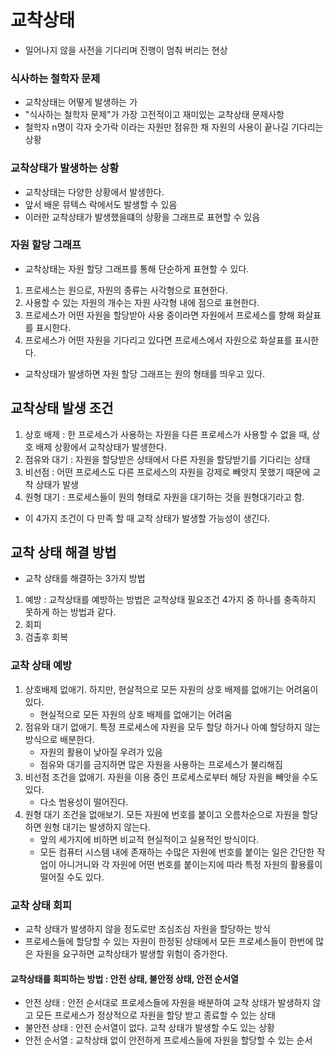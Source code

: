 # 교착상태
- 일어나지 않을 사전을 기다리며 진행이 멈춰 버리는 현상

### 식사하는 철학자 문제
- 교착상태는 어떻게 발생하는 가
- "식사하는 철학자 문제"가 가장 고전적이고 재미있는 교착상태 문제사항
- 철학자 n명이 각자 숫가락 이라는 자원만 점유한 채 자원의 사용이 끝나길 기다리는 상황

### 교착상태가 발생하는 상황
- 교착상태는 다양한 상황에서 발생한다.
- 앞서 배운 뮤텍스 락에서도 발생할 수 있음
- 이러한 교착상태가 발생했을떄의 상황을 그래프로 표현할 수 있음

### 자원 할당 그래프
- 교착상태는 자원 할당 그래프를 통해 단순하게 표현할 수 있다.
1. 프로세스는 원으로, 자원의 종류는 사각형으로 표현한다.
2. 사용할 수 있는 자원의 개수는 자원 사각형 내에 점으로 표현한다.
3. 프로세스가 어떤 자원을 할당받아 사용 중이라면 자원에서 프로세스를 향해 화살표를 표시한다.
4. 프로세스가 어떤 자원을 기다리고 있다면 프로세스에서 자원으로 화살표를 표시한다.
- 교착상태가 발생하면 자원 할당 그래프는 원의 형태를 띄우고 있다.

## 교착상태 발생 조건
1. 상호 배제 : 한 프로세스가 사용하는 자원을 다른 프로세스가 사용할 수 없을 때, 상호 배제 상황에서 교착상태가 발생한다.
2. 점유와 대기 : 자원을 할당받은 상태에서 다른 자원을 할당받기를 기다리는 상태
3. 비선점 : 어떤 프로세스도 다른 프로세스의 자원을 강제로 빼앗지 못했기 때문에 교착 상태가 발생
4. 원형 대기 : 프로세스들이 원의 형태로 자원을 대기하는 것을 원형대기라고 함.
- 이 4가지 조건이 다 만족 할 때 교착 상태가 발생할 가능성이 생긴다.

## 교착 상태 해결 방법
- 교착 상태를 해결하는 3가지 방법
1. 예방 : 교착상태를 예방하는 방법은 교착상태 필요조건 4가지 중 하나를 충족하지 못하게 하는 방법과 같다.
2. 회피
3. 검출후 회복

### 교착 상태 예방
1. 상호배제 없애기. 하지만, 현살적으로 모든 자원의 상호 배제를 없애기는 어려움이 있다.
    - 현실적으로 모든 자원의 상호 배제를 없애기는 어려움
2. 점유와 대기 없애기. 특정 프로세스에 자원을 모두 할당 하거나 아예 할당하지 않는 방식으로 배분한다.
    - 자원의 활용이 낮아질 우려가 있음
    - 점유와 대기를 금지하면 많은 자원을 사용하는 프로세스가 불리해짐
3. 비선점 조건을 없애기. 자원을 이용 중인 프로세스로부터 해당 자원을 빼앗을 수도 있다.
    - 다소 범용성이 떨어진다.
4. 원형 대기 조건을 없애보기. 모든 자원에 번호를 붙이고 오름차순으로 자원을 할당하면 원형 대기는 발생하지 않는다.
    - 앞의 세가지에 비하면 비교적 현실적이고 실용적인 방식이다.
    - 모든 컴퓨터 시스템 내에 존재하는 수많은 자원에 번호를 붙이는 일은 간단한 작업이 아니거니와 각 자원에 어떤 번호를 붙이는지에 따라 특정 자원의 활용률이 떨어질 수도 있다.


### 교착 상태 회피
- 교착 상태가 발생하지 않을 정도로만 조심조심 자원을 할당하는 방식
- 프로세스들에 할당할 수 있는 자원이 한정된 상태에서 모든 프로세스들이 한번에 많은 자원을 요구하면 교착상태가 발생할 위험이 증가한다.

#### 교착상태를 회피하는 방법 : 안전 상태, 불안정 상태, 안전 순서열
- 안전 상태 : 안전 순서대로 프로세스들에 자원을 배분하여 교착 상태가 발생하지 않고 모든 프로세스가 정상적으로 자원을 할당 받고 종료할 수 있는 상태
- 불안전 상태 : 안전 순서열이 없다. 교착 상태가 발생할 수도 있는 상황
- 안전 순서열 : 교착상태 없이 안전하게 프로세스들에 자원을 할당할 수 있는 순서
